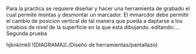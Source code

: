 Para la practica se requiere diseñar y hacer una herramienta de grabado el cual permite montas y desmontar un marcador.
El mmarcdor debe permitir el cambio de posicion vertical de tal manera que pueda a daptarse a los cmabios de nivel de la superficie en la que esta dibujando.
editando:....
Segunda prueba

hjknklmkll
![DIAGRAMA](./Diseño de herramientas/pantallazo)